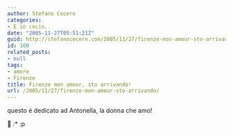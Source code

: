 ```yaml
---
author: Stefano Cecere
categories:
- E io cecio..
date: "2005-11-27T05:51:21Z"
guid: http://stefanocecere.com/2005/11/27/firenze-mon-amour-sto-arrivando/
id: 160
related_posts:
- null
tags:
- amore
- Firenze
title: Firenze mon amour, sto arrivando!
url: /2005/11/27/firenze-mon-amour-sto-arrivando/
---
```


questo è dedicato ad Antonella, la donna che amo!
  
🙂 :* :p